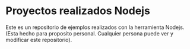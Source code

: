 # Proyectos realizados Nodejs

Este es un repositorio de ejemplos realizados con la herramienta Nodejs.
(Esta hecho para proposito personal. Cualquier persona puede ver y modificar este repositorio).